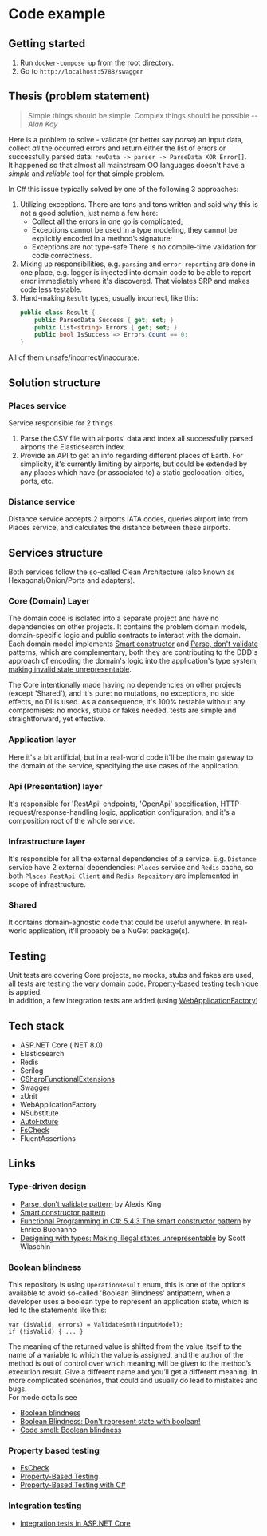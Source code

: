 # Code example

## Getting started
1. Run `docker-compose up` from the root directory.
2. Go to `http://localhost:5788/swagger`

## Thesis (problem statement)
> Simple things should be simple. Complex things should be possible
> -- _Alan Kay_

Here is a problem to solve - validate (or better say _parse_) an input data, collect _all_ the occurred errors and return either the list of errors or successfully parsed data: `rowData -> parser -> ParseData XOR Error[]`.  
It happened so that almost all mainstream OO languages doesn't have a _simple_ and _reliable_ tool for that simple problem.

In C# this issue typically solved by one of the following 3 approaches:
1. Utilizing exceptions. There are tons and tons written and said why this is not a good solution, just name a few here:
   * Collect all the errors in one go is complicated;
   * Exceptions cannot be used in a type modeling, they cannot be explicitly encoded in a method’s signature;
   * Exceptions are not type-safe There is no compile-time validation for code correctness.
2. Mixing up responsibilities, e.g. `parsing` and `error reporting` are done in one place, e.g. logger is injected into
domain code to be able to report error immediately where it's discovered. That violates SRP and makes code less testable.
3. Hand-making `Result` types, usually incorrect, like this:
   ```csharp
   public class Result {
       public ParsedData Success { get; set; }
       public List<string> Errors { get; set; }
       public bool IsSuccess => Errors.Count == 0;
   }
   ```
All of them unsafe/incorrect/inaccurate.

## Solution structure
### Places service
Service responsible for 2 things
1. Parse the CSV file with airports' data and index all successfully parsed airports the Elasticsearch index.
2. Provide an API to get an info regarding different places of Earth. For simplicity, it's currently limiting by airports, but could be extended by any places which have (or associated to) a static geolocation: cities, ports, etc.

### Distance service
Distance service accepts 2 airports IATA codes, queries airport info from Places service, and calculates the distance between these airports.

## Services structure
Both services follow the so-called Clean Architecture (also known as Hexagonal/Onion/Ports and adapters).
### Core (Domain) Layer
The domain code is isolated into a separate project and have no dependencies on other projects. It contains the problem domain models, domain-specific logic and public contracts to interact with the domain.  
Each domain model implements [Smart constructor](#type-driven-design) and [Parse, don't validate](#type-driven-design) patterns, which are complementary, both they are contributing to the DDD's approach of encoding the domain's logic into the application's type system,  [making invalid state unrepresentable](#type-driven-design).  

The Core intentionally made having no dependencies on other projects (except 'Shared'), and it's pure: no mutations, no exceptions, no side effects, no DI is used. As a consequence, it's 100% testable without any compromises: no mocks, stubs or fakes needed, tests are simple and straightforward, yet effective.
### Application layer
Here it's a bit artificial, but in a real-world code it'll be the main gateway to the domain of the service, specifying the use cases of the application.
### Api (Presentation) layer
It's responsible for 'RestApi' endpoints, 'OpenApi' specification, HTTP request/response-handling logic, application configuration, and it's a composition root of the whole service.
### Infrastructure layer
It's responsible for all the external dependencies of a service. E.g. `Distance` service have 2 external dependencies: `Places` service and `Redis` cache, so both `Places RestApi Client` and `Redis Repository` are implemented in scope of infrastructure.
### Shared
It contains domain-agnostic code that could be useful anywhere. In real-world application, it'll probably be a NuGet package(s).

## Testing
Unit tests are covering Core projects, no mocks, stubs and fakes are used, all tests are testing the very domain code. [Property-based testing](#property-based-testing) technique is applied.  
In addition, a few integration tests are added (using [WebApplicationFactory](#integration-testing))

## Tech stack
* ASP.NET Core (.NET 8.0)
* Elasticsearch
* Redis
* Serilog
* [CSharpFunctionalExtensions](https://github.com/vkhorikov/CSharpFunctionalExtensions)
* Swagger
* xUnit
* WebApplicationFactory
* NSubstitute
* [AutoFixture](https://github.com/AutoFixture/AutoFixture)
* [FsCheck](https://fscheck.github.io/FsCheck)
* FluentAssertions

## Links
### Type-driven design
* [Parse, don’t validate pattern](https://lexi-lambda.github.io/blog/2019/11/05/parse-don-t-validate) by Alexis King
* [Smart constructor pattern](https://wiki.haskell.org/Smart_constructors)
* [Functional Programming in C#: 5.4.3 The smart constructor pattern](https://www.manning.com/books/functional-programming-in-c-sharp-second-edition) by Enrico Buonanno
* [Designing with types: Making illegal states unrepresentable](https://fsharpforfunandprofit.com/posts/designing-with-types-making-illegal-states-unrepresentable) by Scott Wlaschin

### Boolean blindness
This repository is using `OperationResult` enum, this is one of the options available to avoid so-called 'Boolean Blindness' antipattern,
when a developer uses a boolean type to represent an application state, which is led to the statements like this:  
```(csharp)
var (isValid, errors) = ValidateSmth(inputModel);
if (!isValid) { ... }
```
The meaning of the returned value is shifted from the value itself to the name of a variable to which the value is assigned,
and the author of the method is out of control over which meaning will be given to the method’s execution result.
Give a different name and you’ll get a different meaning.
In more complicated scenarios, that could and usually do lead to mistakes and bugs.  
For mode details see
* [Boolean blindness](https://existentialtype.wordpress.com/2011/03/15/boolean-blindness/)
* [Boolean Blindness: Don't represent state with boolean!](https://yveskalume.dev/boolean-blindness-dont-represent-state-with-boolean)
* [Code smell: Boolean blindness](https://runtimeverification.com/blog/code-smell-boolean-blindness)

### Property based testing
* [FsCheck](https://fscheck.github.io/FsCheck)
* [Property-Based Testing](https://fsharpforfunandprofit.com/series/property-based-testing)
* [Property-Based Testing with C#](https://www.codit.eu/blog/property-based-testing-with-c)

### Integration testing
* [Integration tests in ASP.NET Core](https://learn.microsoft.com/en-us/aspnet/core/test/integration-tests)